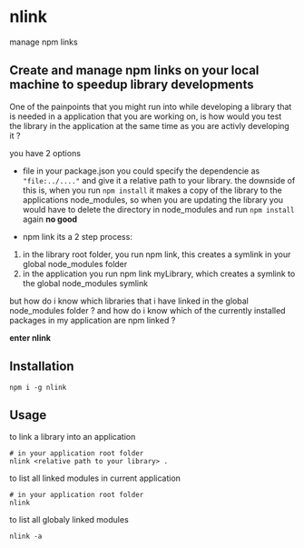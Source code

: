 # nlink
manage npm links

## Create and manage npm links on your local machine to speedup library developments
One of the painpoints that you might run into while developing a library that is needed in a application that you are working on, is how would you test the library in the application at the same time as you are activly developing it ?


you have 2 options
- file
in your package.json you could specify the dependencie as `"file:../...."` and give it a relative path to your library.
the downside of this is, when you run `npm install` it makes a copy of the library to the applications node_modules, so when you are updating the library you would have to delete the directory in node_modules and run `npm install` again __no good__

- npm link
its a 2 step process:
 1. in the library root folder, you run npm link, this creates a symlink in your global node_modules folder
 2. in the application you run npm link myLibrary, which creates a symlink to the global node_modules symlink
 
but how do i know which libraries that i have linked in the global node_modules folder ?
and how do i know which of the currently installed packages in my application are npm linked ?

**enter nlink**

## Installation
`npm i -g nlink`

## Usage
to link a library into an application
```
# in your application root folder
nlink <relative path to your library> .
```
to list all linked modules in current application
```
# in your application root folder
nlink
```
to list all globaly linked modules
```
nlink -a

